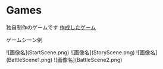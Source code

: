 # Games
独自制作のゲームです
[作成したゲーム](https://unityroom.com/games/itokon0001)
<p>ゲームシーン例</p>
![画像名](StartScene.png)
![画像名](StoryScene.png)
![画像名](BattleScene1.png)
![画像名](BattleScene2.png)
